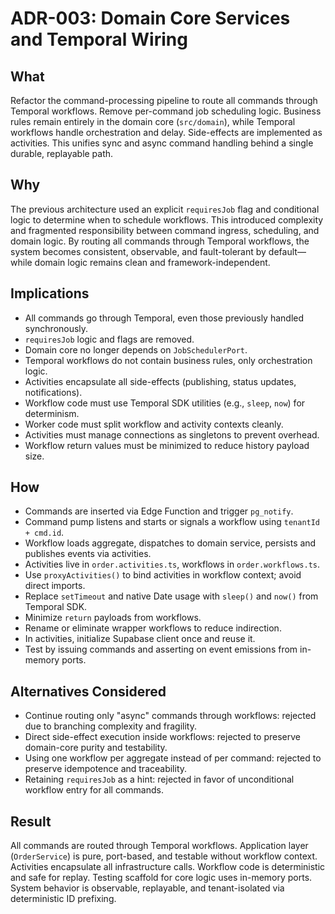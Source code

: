 # ADR-003: Domain Core Services and Temporal Wiring

## What

Refactor the command-processing pipeline to route all commands through Temporal workflows. Remove per-command job scheduling logic. Business rules remain entirely in the domain core (`src/domain`), while Temporal workflows handle orchestration and delay. Side-effects are implemented as activities. This unifies sync and async command handling behind a single durable, replayable path.

## Why

The previous architecture used an explicit `requiresJob` flag and conditional logic to determine when to schedule workflows. This introduced complexity and fragmented responsibility between command ingress, scheduling, and domain logic. By routing all commands through Temporal workflows, the system becomes consistent, observable, and fault-tolerant by default—while domain logic remains clean and framework-independent.

## Implications

* All commands go through Temporal, even those previously handled synchronously.
* `requiresJob` logic and flags are removed.
* Domain core no longer depends on `JobSchedulerPort`.
* Temporal workflows do not contain business rules, only orchestration logic.
* Activities encapsulate all side-effects (publishing, status updates, notifications).
* Workflow code must use Temporal SDK utilities (e.g., `sleep`, `now`) for determinism.
* Worker code must split workflow and activity contexts cleanly.
* Activities must manage connections as singletons to prevent overhead.
* Workflow return values must be minimized to reduce history payload size.

## How

* Commands are inserted via Edge Function and trigger `pg_notify`.
* Command pump listens and starts or signals a workflow using `tenantId + cmd.id`.
* Workflow loads aggregate, dispatches to domain service, persists and publishes events via activities.
* Activities live in `order.activities.ts`, workflows in `order.workflows.ts`.
* Use `proxyActivities()` to bind activities in workflow context; avoid direct imports.
* Replace `setTimeout` and native Date usage with `sleep()` and `now()` from Temporal SDK.
* Minimize `return` payloads from workflows.
* Rename or eliminate wrapper workflows to reduce indirection.
* In activities, initialize Supabase client once and reuse it.
* Test by issuing commands and asserting on event emissions from in-memory ports.

## Alternatives Considered

* Continue routing only "async" commands through workflows: rejected due to branching complexity and fragility.
* Direct side-effect execution inside workflows: rejected to preserve domain-core purity and testability.
* Using one workflow per aggregate instead of per command: rejected to preserve idempotence and traceability.
* Retaining `requiresJob` as a hint: rejected in favor of unconditional workflow entry for all commands.

## Result

All commands are routed through Temporal workflows. Application layer (`OrderService`) is pure, port-based, and testable without workflow context. Activities encapsulate all infrastructure calls. Workflow code is deterministic and safe for replay. Testing scaffold for core logic uses in-memory ports. System behavior is observable, replayable, and tenant-isolated via deterministic ID prefixing.
